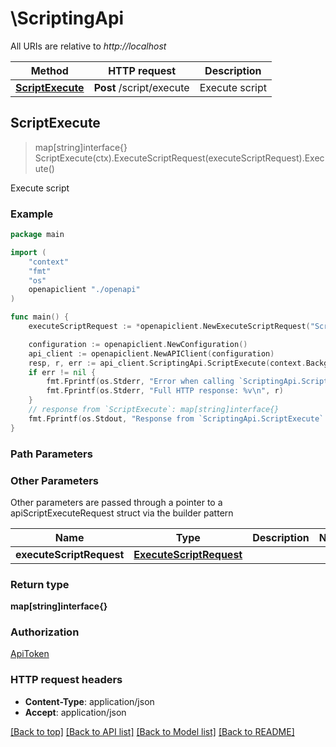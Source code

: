 # \ScriptingApi

All URIs are relative to *http://localhost*

Method | HTTP request | Description
------------- | ------------- | -------------
[**ScriptExecute**](ScriptingApi.md#ScriptExecute) | **Post** /script/execute | Execute script



## ScriptExecute

> map[string]interface{} ScriptExecute(ctx).ExecuteScriptRequest(executeScriptRequest).Execute()

Execute script



### Example

```go
package main

import (
    "context"
    "fmt"
    "os"
    openapiclient "./openapi"
)

func main() {
    executeScriptRequest := *openapiclient.NewExecuteScriptRequest("Script_example") // ExecuteScriptRequest | 

    configuration := openapiclient.NewConfiguration()
    api_client := openapiclient.NewAPIClient(configuration)
    resp, r, err := api_client.ScriptingApi.ScriptExecute(context.Background()).ExecuteScriptRequest(executeScriptRequest).Execute()
    if err != nil {
        fmt.Fprintf(os.Stderr, "Error when calling `ScriptingApi.ScriptExecute``: %v\n", err)
        fmt.Fprintf(os.Stderr, "Full HTTP response: %v\n", r)
    }
    // response from `ScriptExecute`: map[string]interface{}
    fmt.Fprintf(os.Stdout, "Response from `ScriptingApi.ScriptExecute`: %v\n", resp)
}
```

### Path Parameters



### Other Parameters

Other parameters are passed through a pointer to a apiScriptExecuteRequest struct via the builder pattern


Name | Type | Description  | Notes
------------- | ------------- | ------------- | -------------
 **executeScriptRequest** | [**ExecuteScriptRequest**](ExecuteScriptRequest.md) |  | 

### Return type

**map[string]interface{}**

### Authorization

[ApiToken](../README.md#ApiToken)

### HTTP request headers

- **Content-Type**: application/json
- **Accept**: application/json

[[Back to top]](#) [[Back to API list]](../README.md#documentation-for-api-endpoints)
[[Back to Model list]](../README.md#documentation-for-models)
[[Back to README]](../README.md)

